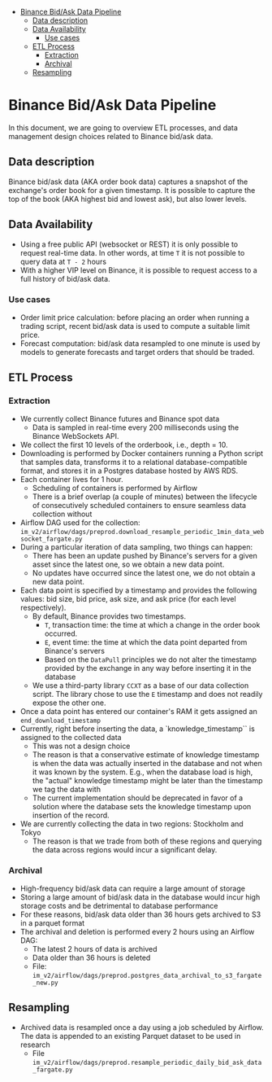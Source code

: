 

<!-- toc -->

- [Binance Bid/Ask Data Pipeline](#binance-bidask-data-pipeline)
  * [Data description](#data-description)
  * [Data Availability](#data-availability)
    + [Use cases](#use-cases)
  * [ETL Process](#etl-process)
    + [Extraction](#extraction)
    + [Archival](#archival)
  * [Resampling](#resampling)

<!-- tocstop -->

# Binance Bid/Ask Data Pipeline

In this document, we are going to overview ETL processes, and data management
design choices related to Binance bid/ask data.

## Data description

Binance bid/ask data (AKA order book data) captures a snapshot of the exchange's
order book for a given timestamp. It is possible to capture the top of the book
(AKA highest bid and lowest ask), but also lower levels.

## Data Availability

- Using a free public API (websocket or REST) it is only possible to request
  real-time data. In other words, at time `T` it is not possible to query data
  at `T - 2` hours
- With a higher VIP level on Binance, it is possible to request access to a full
  history of bid/ask data.

### Use cases

- Order limit price calculation: before placing an order when running a trading
  script, recent bid/ask data is used to compute a suitable limit price.
- Forecast computation: bid/ask data resampled to one minute is used by models
  to generate forecasts and target orders that should be traded.

## ETL Process

### Extraction

- We currently collect Binance futures and Binance spot data
  - Data is sampled in real-time every 200 milliseconds using the Binance
    WebSockets API.
- We collect the first 10 levels of the orderbook, i.e., depth = 10.
- Downloading is performed by Docker containers running a Python script that
  samples data, transforms it to a relational database-compatible format, and
  stores it in a Postgres database hosted by AWS RDS.
- Each container lives for 1 hour.
  - Scheduling of containers is performed by Airflow
  - There is a brief overlap (a couple of minutes) between the lifecycle of
    consecutively scheduled containers to ensure seamless data collection
    without
- Airflow DAG used for the collection:
  `im_v2/airflow/dags/preprod.download_resample_periodic_1min_data_websocket_fargate.py`
- During a particular iteration of data sampling, two things can happen:
  - There has been an update pushed by Binance's servers for a given asset since
    the latest one, so we obtain a new data point.
  - No updates have occurred since the latest one, we do not obtain a new data
    point.
- Each data point is specified by a timestamp and provides the following values:
  bid size, bid price, ask size, and ask price (for each level respectively).
  - By default, Binance provides two timestamps.
    - `T`, transaction time: the time at which a change in the order book
      occurred.
    - `E`, event time: the time at which the data point departed from Binance's
      servers
    - Based on the `DataPull` principles we do not alter the timestamp provided
      by the exchange in any way before inserting it in the database
  - We use a third-party library `CCXT` as a base of our data collection script.
    The library chose to use the `E` timestamp and does not readily expose the
    other one.
- Once a data point has entered our container's RAM it gets assigned an
  `end_download_timestamp`
- Currently, right before inserting the data, a `knowledge_timestamp`` is
  assigned to the collected data
  - This was not a design choice
  - The reason is that a conservative estimate of knowledge timestamp is when
    the data was actually inserted in the database and not when it was known by
    the system. E.g., when the database load is high, the "actual" knowledge
    timestamp might be later than the timestamp we tag the data with
  - The current implementation should be deprecated in favor of a solution where
    the database sets the knowledge timestamp upon insertion of the record.
- We are currently collecting the data in two regions: Stockholm and Tokyo
  - The reason is that we trade from both of these regions and querying the data
    across regions would incur a significant delay.

### Archival

- High-frequency bid/ask data can require a large amount of storage
- Storing a large amount of bid/ask data in the database would incur high
  storage costs and be detrimental to database performance
- For these reasons, bid/ask data older than 36 hours gets archived to S3 in a
  parquet format
- The archival and deletion is performed every 2 hours using an Airflow DAG:
  - The latest 2 hours of data is archived
  - Data older than 36 hours is deleted
  - File:
    `im_v2/airflow/dags/preprod.postgres_data_archival_to_s3_fargate_new.py`

## Resampling

- Archived data is resampled once a day using a job scheduled by Airflow. The
  data is appended to an existing Parquet dataset to be used in research
  - File
    `im_v2/airflow/dags/preprod.resample_periodic_daily_bid_ask_data_fargate.py`

